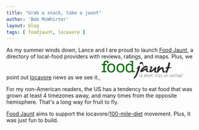 ```yaml
---
title: "Grab a snack, take a jaunt"
author: 'Bob McWhirter'
layout: blog
tags: [ foodjaunt, locavore ]
---
```

As my summer winds down, Lance and I are proud to launch <a title="Food Jaunt!" href="http://foodjaunt.com/">Food Jaunt</a>, a directory of local-food providers with reviews, ratings, and maps.  Plus, we point out <a title="Wikipedia: Local Food" href="http://en.wikipedia.org/wiki/Local_food">locavore</a> news as we see it.<a title="Local Food: Food Jaunt" href="http://foodjaunt.com/">
  <img class="size-medium wp-image-407" title="fj" src="/blog/assets/fj-300x71.png" alt="" width="220" height="52"/>
</a>

For my non-American readers, the US has a tendency to eat food that was grown at least 4 timezones away, and many times from the opposite hemisphere.  That's a long way for fruit to fly.

<a title="Food Jaunt!" href="http://foodjaunt.com/">Food Jaunt</a> aims to support the locavore/<a title="Wikipedia: 100 mile diet" href="http://en.wikipedia.org/wiki/100-Mile_Diet">100-mile-diet</a> movement.  Plus, it was just fun to build.
